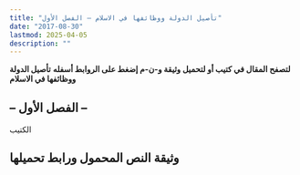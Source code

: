 ```yaml
---
title: "تأصيل الدولة ووظائفها في الاسلام – الفصل الأول"
date: "2017-08-30"
lastmod: 2025-04-05
description: ""
---
```

**لتصفح المقال في كتيب أو لتحميل وثيقة و-ن-م إضغط على الروابط أسفله** **تأصيل الدولة ووظائفها في الاسلام**

## **– الفصل الأول –**

الكتيب

## وثيقة النص المحمول ورابط تحميلها

###

